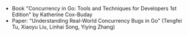 - Book "Concurrency in Go: Tools and Techniques for Developers 1st Edition" by Katherine Cox-Buday
- Paper: "Understanding Real-World Concurrency Bugs in Go" (Tengfei Tu, Xiaoyu Liu, Linhai Song, Yiying Zhang)
